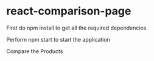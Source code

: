 # react-comparison-page
First do npm install to get all the required dependencies.


Perform npm start to start the application


Compare the Products
